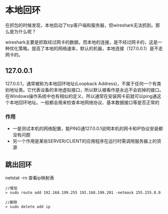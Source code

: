 # 本地回环

在抓包的时候发现，本地启动了tcp客户端和服务器，但wireshark无法抓到。那么是为什么呢？


wireshark主要是抓取经过网卡的数据，而本地的连接，是不经过网卡的，这是一种优化策略。提高了本地的网络速率，默认的机器，本地连接（127.0.0.1）是不走网卡的。

## 127.0.0.1
127.0.0.1，通常被称为本地回环地址(Loopback Address)，不属于任何一个有类别地址类。它代表设备的本地虚拟接口，所以默认被看作是永远不会宕掉的接口。在Windows操作系统中也有相似的定义，所以通常在安装网卡前就可以ping通这个本地回环地址。一般都会用来检查本地网络协议、基本数据接口等是否正常的

### 作用
- 一是测试本机的网络配置，能PING通127.0.0.1说明本机的网卡和IP协议安装都没有问题
- 另一个作用是某些SERVER/CLIENT的应用程序在运行时需调用服务器上的资源


## 跳出回环
netstat -rn 查看ip映射表
```
//增加
> sudo route add 192.168.199.255 192.168.199.201 -netmask 255.255.0.0 

//删除
> sudo delete add ip 
```